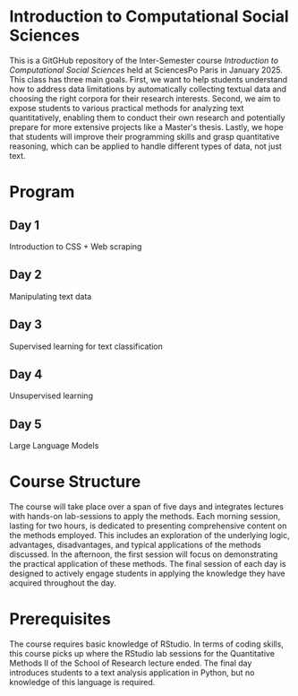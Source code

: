 # Introduction to Computational Social Sciences

This is a GitGHub repository of the Inter-Semester course *Introduction to Computational Social Sciences* held at SciencesPo Paris in January 2025. This class has three main goals. First, we want to help students understand how to address data limitations by automatically collecting textual data and choosing the right corpora for their research interests. Second, we aim to expose students to various practical methods for analyzing text quantitatively, enabling them to conduct their own research and potentially prepare for more extensive projects like a Master's thesis. Lastly, we hope that students will improve their programming skills and grasp quantitative reasoning, which can be applied to handle different types of data, not just text.


# Program

## Day 1 
Introduction to CSS + Web scraping

## Day 2
Manipulating text data

## Day 3
Supervised learning for text classification

## Day 4
Unsupervised learning

## Day 5
Large Language Models

# Course Structure
The course will take place over a span of five days and integrates lectures with hands-on lab-sessions to apply the methods. Each morning session, lasting for two hours, is dedicated to presenting comprehensive content on the methods employed. This includes an exploration of the underlying logic, advantages, disadvantages, and typical applications of the methods discussed. In the afternoon, the first session will focus on demonstrating the practical application of these methods. The final session of each day is designed to actively engage students in applying the knowledge they have acquired throughout the day. 

# Prerequisites
The course requires basic knowledge of RStudio. In terms of coding skills, this course picks up where the RStudio lab sessions for the Quantitative Methods II of the School of Research lecture ended. The final day introduces students to a text analysis application in Python, but no knowledge of this language is required. 
